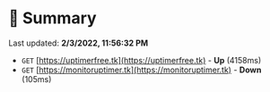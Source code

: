 # 📖 Summary
Last updated: **2/3/2022, 11:56:32 PM**

- `GET` [https://uptimerfree.tk](https://uptimerfree.tk) - **Up** (4158ms)
- `GET` [https://monitoruptimer.tk](https://monitoruptimer.tk) - **Down** (105ms)
